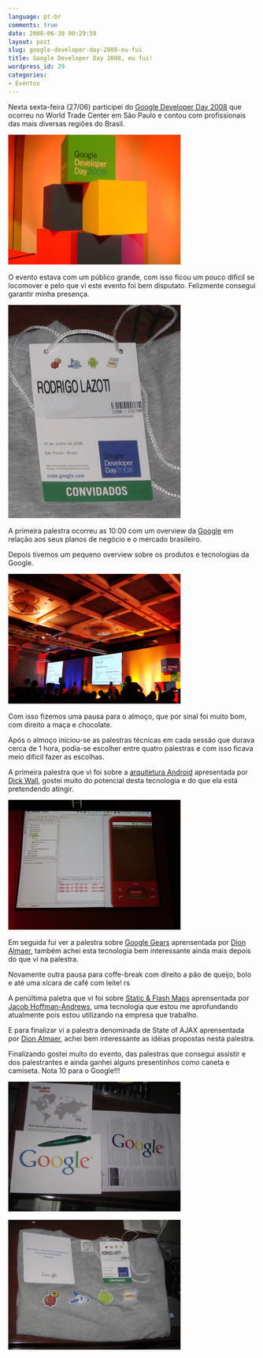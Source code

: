 ```yaml
---
language: pt-br
comments: true
date: 2008-06-30 00:29:59
layout: post
slug: google-developer-day-2008-eu-fui
title: Google Developer Day 2008, eu fui!
wordpress_id: 29
categories:
- Eventos
---
```


Nexta sexta-feira (27/06) participei do [Google Developer Day 2008](http://code.google.com/intl/pt-BR/events/developerday/2008/home.html) que ocorreu no World Trade Center em São Paulo e contou com profissionais das mais diversas regiões do Brasil.

![](/images/2007/gdd2008/gdd1.jpg)

O evento estava com um público grande, com isso ficou um pouco difícil se locomover e pelo que vi este evento foi bem disputato. Felizmente consegui garantir minha presença.

![](/images/2007/gdd2008/gdd4.jpg)

A primeira palestra ocorreu as 10:00 com um overview da [Google](http://www.google.com.br) em relação aos seus planos de negócio e o mercado brasileiro.

Depois tivemos um pequeno overview sobre os produtos e tecnologias da Google.

![](/images/2007/gdd2008/gdd2.jpg)

Com isso fizemos uma pausa para o almoço, que por sinal foi muito bom, com direito a maça e chocolate.

Após o almoço iniciou-se as palestras técnicas em cada sessão que durava cerca de 1 hora, podia-se escolher entre quatro palestras e com isso ficava meio difícil fazer as escolhas.

A primeira palestra que vi foi sobre a [arquitetura Android](http://code.google.com/android/) apresentada por [Dick Wall](http://dickwallsblog.blogspot.com/), gostei muito do potencial desta tecnologia e do que ela está pretendendo atingir.

![](/images/2007/gdd2008/gdd3.jpg)

Em seguida fui ver a palestra sobre [Google Gears](http://code.google.com/apis/gears/) aprensentada por [Dion Almaer](http://almaer.com/blog/), também achei esta tecnologia bem interessante ainda mais depois do que vi na palestra.

Novamente outra pausa para coffe-break com direito a pão de queijo, bolo e até uma xícara de café com leite! rs

A penúltima paletra que vi foi sobre [Static & Flash Maps](http://code.google.com/apis/maps/) aprensentada por [Jacob Hoffman-Andrews](http://jacob.hoffman-andrews.com/), uma tecnologia que estou me aprofundando atualmente pois estou utilizando na empresa que trabalho.

E para finalizar vi a palestra denominada de State of AJAX aprensentada por [Dion Almaer](http://almaer.com/blog/), achei bem interessante as idéias propostas nesta palestra.

Finalizando gostei muito do evento, das palestras que consegui assistir e dos palestrantes e ainda ganhei alguns presentinhos como caneta e camiseta. Nota 10 para o Google!!!

![](/images/2007/gdd2008/gdd5.jpg)

![](/images/2007/gdd2008/gdd6.jpg)
